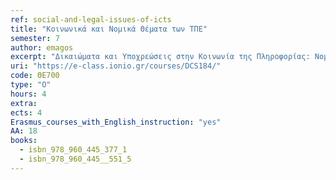 ```yaml
---
ref: social-and-legal-issues-of-icts
title: "Κοινωνικά και Νομικά Θέματα των ΤΠΕ"
semester: 7
author: emagos
excerpt: "Δικαιώματα και Υποχρεώσεις στην Κοινωνία της Πληροφορίας: Νομικό και κανονιστικό πλαίσιο, ηθικά και κοινωνιολογικά ζητήματα, θέματα κουλτούρας, δεοντολογία, ερευνητικές προεκτάσεις. Ηλεκτρονικό Έγκλημα – κυβερνοέγκλημα. Ηλεκτρονικές Συναλλαγές και Προστασία Καταναλωτή. Επεξεργασία προσωπικών και ευαίσθητων δεδομένων στην παροχή Διαδικτυακών υπηρεσιών: νομικά, ηθικά, κοινωνιολογικά και τεχνολογικά ζητήματα. "
uri: "https://e-class.ionio.gr/courses/DCS184/"
code: ΘΕ700
type: "Ο"
hours: 4
extra: 
ects: 4
Erasmus_courses_with_English_instruction: "yes"
AA: 18
books:
  - isbn_978_960_445_377_1
  - isbn_978_960_445__551_5
---
```


